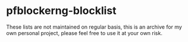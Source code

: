 # pfblockerng-blocklist
These lists are not maintained on regular basis, this is an archive for my own personal project, please feel free to use it at your own risk.
